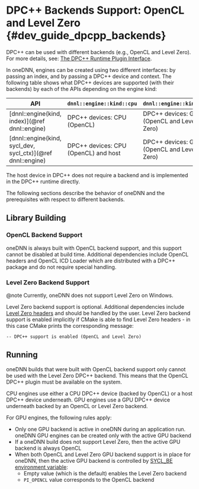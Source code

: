 DPC++ Backends Support: OpenCL and Level Zero {#dev_guide_dpcpp_backends}
===============================================================

DPC++ can be used with different backends (e.g., OpenCL and Level Zero). For
more details, see: [The DPC++ Runtime Plugin
Interface](https://github.com/intel/llvm/blob/sycl/sycl/doc/PluginInterface.md).

In oneDNN, engines can be created using two different interfaces: by passing an
index, and by passing a DPC++ device and context. The following table shows what
DPC++ devices are supported (with their backends) by each of the APIs depending
on the engine kind:

| API                                                         | `dnnl::engine::kind::cpu`            | `dnnl::engine::kind::gpu`                  |
|-------------------------------------------------------------|--------------------------------------|--------------------------------------------|
| [dnnl::engine(kind, index)](@ref dnnl::engine)              | DPC++ devices: CPU (OpenCL)          | DPC++ devices: GPU (OpenCL and Level Zero) |
| [dnnl::engine(kind, sycl_dev, sycl_ctx)](@ref dnnl::engine) | DPC++ devices: CPU (OpenCL) and host | DPC++ devices: GPU (OpenCL and Level Zero) |

The host device in DPC++ does not require a backend and is implemented in the
DPC++ runtime directly.

The following sections describe the behavior of oneDNN and the prerequisites
with respect to different backends.

## Library Building

### OpenCL Backend Support

oneDNN is always built with OpenCL backend support, and this support cannot be
disabled at build time. Additional dependencies include OpenCL headers and
OpenCL ICD Loader which are distributed with a DPC++ package and do not require
special handling.

### Level Zero Backend Support

@note
    Currently, oneDNN does not support Level Zero on Windows.

Level Zero backend support is optional. Additional dependencies include [Level
Zero headers](https://github.com/oneapi-src/level-zero/) and should be handled
by the user. Level Zero backend support is enabled implicitly if CMake is able
to find Level Zero headers - in this case CMake prints the
corresponding message:

~~~
-- DPC++ support is enabled (OpenCL and Level Zero)
~~~

## Running

oneDNN builds that were built with OpenCL backend support only cannot be used
with the Level Zero DPC++ backend. This means that the OpenCL DPC++ plugin
must be available on the system.

CPU engines use either a CPU DPC++ device (backed by OpenCL) or a host DPC++
device underneath. GPU engines use a GPU DPC++ device underneath backed by an
OpenCL or Level Zero backend.

For GPU engines, the following rules apply:

- Only one GPU backend is active in oneDNN during an application run. oneDNN
  GPU engines can be created only with the active GPU backend
- If a oneDNN build does not support Level Zero, then the active GPU backend is
  always OpenCL
- When both OpenCL and Level Zero GPU backend support is in place for oneDNN,
  then the active GPU backend is controlled by [SYCL_BE environment
  variable](https://github.com/intel/llvm/blob/sycl/sycl/doc/EnvironmentVariables.md):
    - Empty value (which is the default) enables the Level Zero backend
    - `PI_OPENCL` value corresponds to the OpenCL backend
